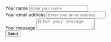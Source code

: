 
<form action="https://spatial.support/e/" method="post">
  <label for="name">Your name</label>
  <input type="text" id="name" name="name" placeholder="Enter your name" required>      
  <br>
  <label for="email">Your email address</label>
  <input type="text" id="email" name="email" placeholder="Enter your email address" required>
  <br>
  <label for="message">Your message</label>
  <textarea id="message" name="message" placeholder="Enter your message" required></textarea>
  <br>
  <button>Send</button>
</form>


